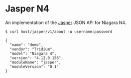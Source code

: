 # Jasper N4

[jasper]: https://github.com/novant-io/jasper

An implementation of the [Jasper][jasper] JSON API for Niagara N4.

    $ curl host/jasper/v1/about -u username:password

    {
      "name": "demo",
      "vendor": "Tridium",
      "model": "Niagara 4",
      "version": "4.12.0.156",
      "moduleName": "jasper",
      "moduleVersion": "0.1"
    }